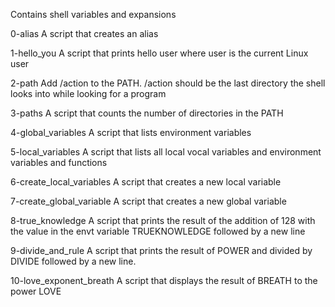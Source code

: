 Contains shell variables and expansions

0-alias A script that creates an alias

1-hello_you A script that prints hello user where user is the current Linux user

2-path Add /action to the PATH. /action should be the last directory the shell looks into while looking for a program

3-paths A script that counts the number of directories in the PATH

4-global_variables  A script that lists environment variables

5-local_variables A script that lists all local vocal variables and environment variables and functions

6-create_local_variables A script that creates a new local variable

7-create_global_variable A script that creates a new global variable

8-true_knowledge A script that prints the result of the addition of 128 with the value in the envt variable TRUEKNOWLEDGE followed by a new line

9-divide_and_rule A script that prints the result of POWER and divided by DIVIDE followed by a new line.

10-love_exponent_breath A script that displays the result of BREATH to the power LOVE


